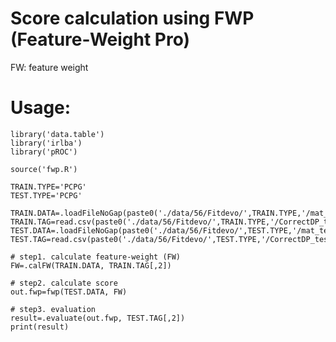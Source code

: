 
# Score calculation using FWP (Feature-Weight Pro)

FW: feature weight

# Usage:

    library('data.table')
    library('irlba')
    library('pROC')
    
    source('fwp.R')
    
    TRAIN.TYPE='PCPG'
    TEST.TYPE='PCPG'
    
    TRAIN.DATA=.loadFileNoGap(paste0('./data/56/Fitdevo/',TRAIN.TYPE,'/mat_train.tsv'))
    TRAIN.TAG=read.csv(paste0('./data/56/Fitdevo/',TRAIN.TYPE,'/CorrectDP_train.csv'),header=F)
    TEST.DATA=.loadFileNoGap(paste0('./data/56/Fitdevo/',TEST.TYPE,'/mat_test.tsv'))
    TEST.TAG=read.csv(paste0('./data/56/Fitdevo/',TEST.TYPE,'/CorrectDP_test.csv'),header=F)
    
    # step1. calculate feature-weight (FW)
    FW=.calFW(TRAIN.DATA, TRAIN.TAG[,2])
    
    # step2. calculate score
    out.fwp=fwp(TEST.DATA, FW)
    
    # step3. evaluation
    result=.evaluate(out.fwp, TEST.TAG[,2])   
    print(result)
    
